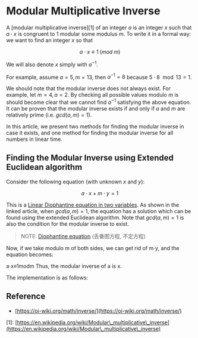 # Modular Multiplicative Inverse

A \[modular multiplicative inverse]\[1] of an integer $a$ is an integer $x$ such that $a\cdot x$ is congruent to 1 modular some modulus $m$. To write it in a formal way: we want to find an integer $x$ so that

$$a\cdot x\equiv1\;(mod\;m)$$

We will also denote $x$ simply with $a^{−1}$.

For example, assume $a = 5, m = 13$, then $a^{-1} = 8$ because $5\cdot 8 \mod 13 = 1$.

We should note that the modular inverse does not always exist. For example, let $m=4, a=2$. By checking all possible values modulo $m$ is should become clear that we cannot find $a^{−1}$ satisfying the above equation. It can be proven that the modular inverse exists if and only if $a$ and $m$ are relatively prime (i.e. $gcd(a,m)=1$).

In this article, we present two methods for finding the modular inverse in case it exists, and one method for finding the modular inverse for all numbers in linear time.

## Finding the Modular Inverse using Extended Euclidean algorithm

Consider the following equation (with unknown $x$ and $y$):

$$a\cdot x+m\cdot y=1$$

This is a [Linear Diophantine equation in two variables](https://cp-algorithms.com/algebra/linear-diophantine-equation.html). As shown in the linked article, when $gcd(a,m)=1$, the equation has a solution which can be found using the extended Euclidean algorithm. Note that $gcd(a,m)=1$ is also the condition for the modular inverse to exist.

> NOTE: [Diophantine equation](https://en.wikipedia.org/wiki/Diophantine\_equation) (丢番图方程, 不定方程)

Now, if we take modulo m of both sides, we can get rid of m⋅y, and the equation becomes:

a⋅x≡1modm Thus, the modular inverse of a is x.

The implementation is as follows:

## Reference

* [https://oi-wiki.org/math/inverse/](https://oi-wiki.org/math/inverse/)

\[1]: [https://en.wikipedia.org/wiki/Modular\_multiplicative\_inverse](https://en.wikipedia.org/wiki/Modular\_multiplicative\_inverse)
